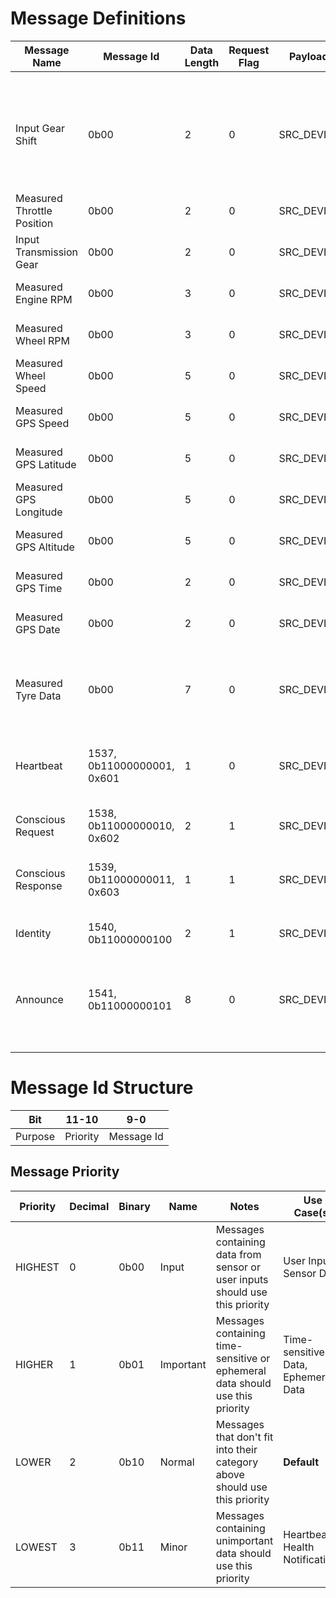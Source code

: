 # Message Definitions

| Message Name | Message Id | Data Length | Request Flag | Payload B1 | Payload B2 | Payload B3 | Payload B4 | Payload B5 | Payload B6 | Payload B7 | Payload B8 | Notes |
|---|---|---|---|---|---|---|---|---|---|---|---|---|
|   |   |   |   |   |   |   |   |   |   |   |   |   |
|   |   |   |   |   |   |   |   |   |   |   |   |   |
|   |   |   |   |   |   |   |   |   |   |   |   |   |
| Input Gear Shift | 0b00 | 2 | 0 | SRC_DEVICE_ID | DIRECTION |   |   |   |   |   |   | Sent to indicate a desire to shift gears. DIRECTION is a signed short (-2 DOWN to N, -1 DOWN, 1 UP, 2 UP to N) |
|   |   |   |   |   |   |   |   |   |   |   |   |   |
| Measured Throttle Position | 0b00 | 2 | 0 | SRC_DEVICE_ID | Throttle Position | - | - | - | - | - | - | Sent to indicate the measured throttle position |
| Input Transmission Gear | 0b00 | 2 | 0 | SRC_DEVICE_ID | Throttle Position | - | - | - | - | - | - | Sent to indicate the measured throttle position |
| Measured Engine RPM | 0b00 | 3 | 0 | SRC_DEVICE_ID | INT_p1 | INT_p2 | - | - | - | - | - | Sent to indicate the current engine RPM |
| Measured Wheel RPM | 0b00 | 3 | 0 | SRC_DEVICE_ID | INT_p1 | INT_p2 | - | - | - | - | - | Sent to indicate the current wheel RPM |
| Measured Wheel Speed | 0b00 | 5 | 0 | SRC_DEVICE_ID | FLOAT_p1 | FLOAT_p2 | FLOAT_p3 | FLOAT_p4 | - | - | - | Sent to indicate the current wheel speed |
| Measured GPS Speed | 0b00 | 5 | 0 | SRC_DEVICE_ID | FLOAT_p1 | FLOAT_p2 | FLOAT_p3 | FLOAT_p4 | - | - | - | Sent to indicate the current GPS speed
| Measured GPS Latitude | 0b00 | 5 | 0 | SRC_DEVICE_ID | FLOAT_p1 | FLOAT_p2 | FLOAT_p3 | FLOAT_p4 | - | - | - | Sent to indicate the current GPS latitude |
| Measured GPS Longitude | 0b00 | 5 | 0 | SRC_DEVICE_ID | FLOAT_p1 | FLOAT_p2 | FLOAT_p3 | FLOAT_p4 | - | - | - | Sent to indicate the current GPS longitude |
| Measured GPS Altitude | 0b00 | 5 | 0 | SRC_DEVICE_ID | FLOAT_p1 | FLOAT_p2 | FLOAT_p3 | FLOAT_p4 | - | - | - | Sent to indicate the current GPS altitude |
| Measured GPS Time | 0b00 | 2 | 0 | SRC_DEVICE_ID | RPM | - | - | - | - | - | - | Sent to indicate the current engine RPM |
| Measured GPS Date | 0b00 | 2 | 0 | SRC_DEVICE_ID | RPM | - | - | - | - | - | - | Sent to indicate the current engine RPM |
| Measured Tyre Data | 0b00 | 7 | 0 | SRC_DEVICE_ID | TYRE_INDEX | TYRE_DATA_TYPE | FLOAT_p1 | FLOAT_p2 | FLOAT_p3 | FLOAT_p4 | - | Sent to indicate current tyre data. TYRE_INDEX and TYRE_DATA_TYPE indicate which tyre and temp/pressure |
|   |   |   |   |   |   |   |   |   |   |   |   |   |
| Heartbeat | 1537, 0b11000000001, 0x601 | 1 | 0 | SRC_DEVICE_ID | - | - | - | - | - | - | - | Sent by every device every HEARTBEAT_MS milliseconds |
| Conscious Request | 1538, 0b11000000010, 0x602 | 2 | 1 | SRC_DEVICE_ID | DST_DEVICE_ID | - | - | - | - | - | - | Sent by SRC_DEVICE_ID to check if DST_DEVICE_ID is alive |
| Conscious Response | 1539, 0b11000000011, 0x603 | 1 | 1 | SRC_DEVICE_ID | - | - | - | - | - | - | - | Sent by SRC_DEVICE_ID to assert it is alive |
| Identity | 1540, 0b11000000100 | 2 | 1 | SRC_DEVICE_ID | DST_DEVICE_ID |   |   |   |   |   |   | Sent by SRC_DEVICE_ID to get the identifier of DST_DEVICE_ID |
| Announce | 1541, 0b11000000101 | 8 | 0 | SRC_DEVICE_ID | CHAR1 | CHAR2 | CHAR3 | CHAR4 | CHAR5 | CHAR6 | CHAR7 | Sent by SRC_DEVICE_ID to annouce its identifier CHAR1-7 |
|   |   |   |   |   |   |   |   |   |   |   |   |   |
|   |   |   |   |   |   |   |   |   |   |   |   |   |
|   |   |   |   |   |   |   |   |   |   |   |   |   |
|   |   |   |   |   |   |   |   |   |   |   |   |   |
|   |   |   |   |   |   |   |   |   |   |   |   |   |



# Message Id Structure
| Bit     | 11-10    | 9-0        |
|---------|----------|------------|
| Purpose | Priority | Message Id |


## Message Priority



| Priority | Decimal | Binary | Name | Notes | Use Case(s) |
|---|---|---|---|---|---|
| HIGHEST | 0 | 0b00 | Input | Messages containing data from sensor or user inputs should use this priority | User Inputs, Sensor Data |
| HIGHER | 1 | 0b01 | Important | Messages containing time-sensitive or ephemeral data should use this priority | Time-sensitive Data, Ephemeral Data |
| LOWER | 2 | 0b10 | Normal | Messages that don't fit into their category above should use this priority | **Default** |
| LOWEST | 3 | 0b11 | Minor | Messages containing unimportant data should use this priority | Heartbeat / Health Notifications |
